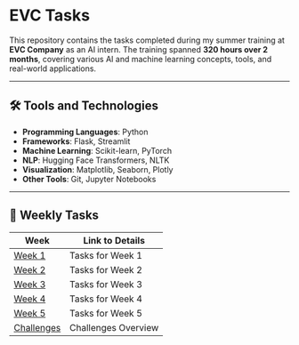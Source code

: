 # EVC Tasks

This repository contains the tasks completed during my summer training at **EVC Company** as an AI intern. The training spanned **320 hours over 2 months**, covering various AI and machine learning concepts, tools, and real-world applications.

---

## 🛠 Tools and Technologies

- **Programming Languages**: Python  
- **Frameworks**: Flask, Streamlit  
- **Machine Learning**: Scikit-learn, PyTorch  
- **NLP**: Hugging Face Transformers, NLTK  
- **Visualization**: Matplotlib, Seaborn, Plotly  
- **Other Tools**: Git, Jupyter Notebooks

---

## 📅 Weekly Tasks

| Week          | Link to Details        |
|---------------|-------------------------|
| [Week 1](#week-1) | Tasks for Week 1      |
| [Week 2](#week-2) | Tasks for Week 2      |
| [Week 3](#week-3) | Tasks for Week 3      |
| [Week 4](#week-4) | Tasks for Week 4      |
| [Week 5](#week-5) | Tasks for Week 5      |
| [Challenges](#challenges) | Challenges Overview |
